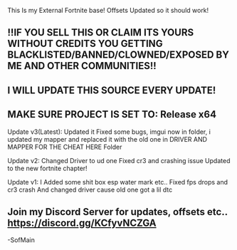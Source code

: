 This Is my External Fortnite base! Offsets Updated so it should work!


!!IF YOU SELL THIS OR CLAIM ITS YOURS WITHOUT CREDITS YOU GETTING BLACKLISTED/BANNED/CLOWNED/EXPOSED BY ME AND OTHER COMMUNITIES!!
--
I WILL UPDATE THIS SOURCE EVERY UPDATE!
--
MAKE SURE PROJECT IS SET TO: Release x64
--
Update v3(Latest): Updated it Fixed some bugs, imgui now in folder, i updated my mapper and replaced it with the old one in DRIVER AND MAPPER FOR THE CHEAT HERE Folder

Update v2: Changed Driver to ud one Fixed cr3 and crashing issue Updated to the new fortnite chapter!

Update v1:
I Added some shit box esp water mark etc.. Fixed fps drops and cr3 crash And changed driver cause old one got a lil dtc


Join my Discord Server for updates, offsets etc.. https://discord.gg/KCfyvNCZGA
--
-SofMain
